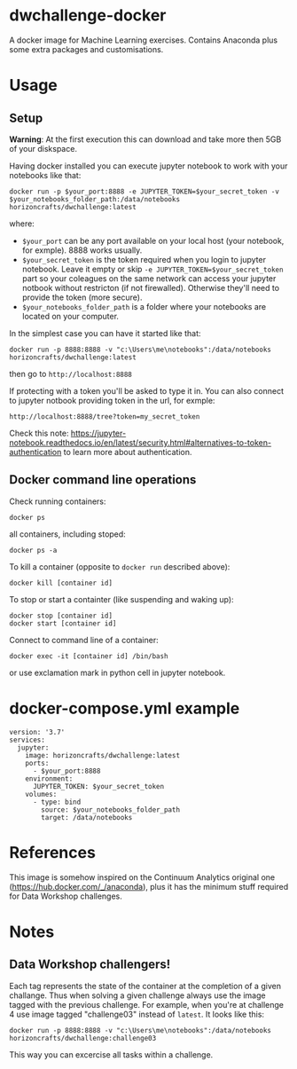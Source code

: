 # dwchallenge-docker
A docker image for Machine Learning exercises. Contains Anaconda plus some extra packages and customisations.

# Usage

## Setup

**Warning**: At the first execution this can download and take more then 5GB of your diskspace.

Having docker installed you can execute jupyter notebook to work with your notebooks like that:
```
docker run -p $your_port:8888 -e JUPYTER_TOKEN=$your_secret_token -v $your_notebooks_folder_path:/data/notebooks horizoncrafts/dwchallenge:latest
```
where:
- `$your_port` can be any port available on your local host (your notebook, for exmple). 8888 works usually.
- `$your_secret_token` is the token required when you login to jupyter notebook. Leave it empty or skip `-e JUPYTER_TOKEN=$your_secret_token` part so your coleagues on the same network can access your jupyter notbook without restricton (if not firewalled). Otherwise they'll need to provide the token (more secure).
- `$your_notebooks_folder_path` is a folder where your notebooks are located on your computer.

In the simplest case you can have it started like that:
```
docker run -p 8888:8888 -v "c:\Users\me\notebooks":/data/notebooks horizoncrafts/dwchallenge:latest
```
then go to `http://localhost:8888`

If protecting with a token you'll be asked to type it in. You can also connect to jupyter notbook providing token in the url, for exmple:
```
http://localhost:8888/tree?token=my_secret_token
```
Check this note: https://jupyter-notebook.readthedocs.io/en/latest/security.html#alternatives-to-token-authentication to learn more about authentication.

## Docker command line operations
Check running containers:
```
docker ps
```
all containers, including stoped:
```
docker ps -a
```
To kill a container (opposite to `docker run` described above):
```
docker kill [container id]
```
To stop or start a containter (like suspending and waking up):
```
docker stop [container id]
docker start [container id]
```
Connect to command line of a container:
```
docker exec -it [container id] /bin/bash
```
or use exclamation mark in python cell in jupyter notebook.

# docker-compose.yml example
```
version: '3.7'
services:
  jupyter:
    image: horizoncrafts/dwchallenge:latest
    ports:
      - $your_port:8888
    environment:
      JUPYTER_TOKEN: $your_secret_token
    volumes:
      - type: bind
        source: $your_notebooks_folder_path
        target: /data/notebooks
```

# References

This image is somehow inspired on the Continuum Analytics original one (https://hub.docker.com/_/anaconda), plus it has the minimum stuff required for Data Workshop challenges.

# Notes

## Data Workshop challengers! 

Each tag represents the state of the container at the completion of a given challange. Thus when solving a given challenge always use the image tagged with the previous challenge. For example, when you're at challenge 4 use image tagged "challenge03" instead of `latest`. It looks like this:
```
docker run -p 8888:8888 -v "c:\Users\me\notebooks":/data/notebooks horizoncrafts/dwchallenge:challenge03
```
This way you can excercise all tasks within a challenge.